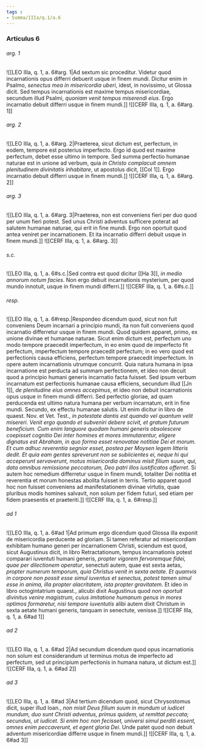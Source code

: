 ```yaml
---
tags : 
- Summa/IIIa/q.1/a.6
---
```


### Articulus 6

###### arg. 1
![[LEO IIIa, q. 1, a. 6#arg. 1|Ad sextum sic proceditur. Videtur quod incarnationis opus differri debuerit usque in finem mundi. Dicitur enim in Psalmo, *senectus mea in misericordia uberi*, idest, in novissimo, ut Glossa dicit. Sed tempus incarnationis est maxime tempus misericordiae, secundum illud Psalmi, *quoniam venit tempus miserendi eius*. Ergo incarnatio debuit differri usque in finem mundi.]]
![[CERF IIIa, q. 1, a. 6#arg. 1]]

###### arg. 2
![[LEO IIIa, q. 1, a. 6#arg. 2|Praeterea, sicut dictum est, perfectum, in eodem, tempore est posterius imperfecto. Ergo id quod est maxime perfectum, debet esse ultimo in tempore. Sed summa perfectio humanae naturae est in unione ad verbum, quia *in Christo complacuit omnem plenitudinem divinitatis inhabitare*, ut apostolus dicit, [[Col 1]]. Ergo incarnatio debuit differri usque in finem mundi.]]
![[CERF IIIa, q. 1, a. 6#arg. 2]]

###### arg. 3
![[LEO IIIa, q. 1, a. 6#arg. 3|Praeterea, non est conveniens fieri per duo quod per unum fieri potest. Sed unus Christi adventus sufficere poterat ad salutem humanae naturae, qui erit in fine mundi. Ergo non oportuit quod antea veniret per incarnationem. Et ita incarnatio differri debuit usque in finem mundi.]]
![[CERF IIIa, q. 1, a. 6#arg. 3]]

###### s.c.
![[LEO IIIa, q. 1, a. 6#s.c.|Sed contra est quod dicitur [[Ha 3]], *in medio annorum notum facies*. Non ergo debuit incarnationis mysterium, per quod mundo innotuit, usque in finem mundi differri.]]
![[CERF IIIa, q. 1, a. 6#s.c.]]

###### resp.
![[LEO IIIa, q. 1, a. 6#resp.|Respondeo dicendum quod, sicut non fuit conveniens Deum incarnari a principio mundi, ita non fuit conveniens quod incarnatio differretur usque in finem mundi. Quod quidem apparet, primo, ex unione divinae et humanae naturae. Sicut enim dictum est, perfectum uno modo tempore praecedit imperfectum, in eo enim quod de imperfecto fit perfectum, imperfectum tempore praecedit perfectum; in eo vero quod est perfectionis causa efficiens, perfectum tempore praecedit imperfectum. In opere autem incarnationis utrumque concurrit. Quia natura humana in ipsa incarnatione est perducta ad summam perfectionem, et ideo non decuit quod a principio humani generis incarnatio facta fuisset. Sed ipsum verbum incarnatum est perfectionis humanae causa efficiens, secundum illud [[Jn 1]], *de plenitudine eius omnes accepimus*, et ideo non debuit incarnationis opus usque in finem mundi differri. Sed perfectio gloriae, ad quam perducenda est ultimo natura humana per verbum incarnatum, erit in fine mundi. Secundo, ex effectu humanae salutis. Ut enim dicitur in libro de quaest. Nov. et Vet. Test., *in potestate dantis est quando vel quantum velit misereri. Venit ergo quando et subveniri debere scivit, et gratum futurum beneficium. Cum enim languore quodam humani generis obsolescere coepisset cognitio Dei inter homines et mores immutarentur, eligere dignatus est Abraham, in quo forma esset renovatae notitiae Dei et morum. Et cum adhuc reverentia segnior esset, postea per Moysen legem litteris dedit. Et quia eam gentes spreverunt non se subiicientes ei, neque hi qui acceperunt servaverunt, motus misericordia dominus misit filium suum, qui, data omnibus remissione peccatorum, Deo patri illos iustificatos offerret*. Si autem hoc remedium differretur usque in finem mundi, totaliter Dei notitia et reverentia et morum honestas abolita fuisset in terris. Tertio apparet quod hoc non fuisset conveniens ad manifestationem divinae virtutis, quae pluribus modis homines salvavit, non solum per fidem futuri, sed etiam per fidem praesentis et praeteriti.]]
![[CERF IIIa, q. 1, a. 6#resp.]]

###### ad 1
![[LEO IIIa, q. 1, a. 6#ad 1|Ad primum ergo dicendum quod Glossa illa exponit de misericordia perducente ad gloriam. Si tamen referatur ad misericordiam exhibitam humano generi per incarnationem Christi, sciendum est quod, sicut Augustinus dicit, in libro Retractationum, tempus incarnationis potest comparari iuventuti humani generis, *propter vigorem fervoremque fidei, quae per dilectionem operatur*, senectuti autem, quae est sexta aetas, *propter numerum temporum, quia Christus venit in sexta aetate. Et quamvis in corpore non possit esse simul iuventus et senectus, potest tamen simul esse in anima, illa propter alacritatem, ista propter gravitatem*. Et ideo in libro octogintatrium quaest., alicubi dixit Augustinus quod *non oportuit divinitus venire magistrum, cuius imitatione humanum genus in mores optimos formaretur, nisi tempore iuventutis* alibi autem dixit Christum in sexta aetate humani generis, tanquam in senectute, venisse.]]
![[CERF IIIa, q. 1, a. 6#ad 1]]

###### ad 2
![[LEO IIIa, q. 1, a. 6#ad 2|Ad secundum dicendum quod opus incarnationis non solum est considerandum ut terminus motus de imperfecto ad perfectum, sed ut principium perfectionis in humana natura, ut dictum est.]]
![[CERF IIIa, q. 1, a. 6#ad 2]]

###### ad 3
![[LEO IIIa, q. 1, a. 6#ad 3|Ad tertium dicendum quod, sicut Chrysostomus dicit, super illud Ioan., *non misit Deus filium suum in mundum ut iudicet mundum, duo sunt Christi adventus, primus quidem, ut remittat peccata; secundus, ut iudicet. Si enim hoc non fecisset, universi simul perditi essent, omnes enim peccaverunt, et egent gloria Dei*. Unde patet quod non debuit adventum misericordiae differre usque in finem mundi.]]
![[CERF IIIa, q. 1, a. 6#ad 3]]


